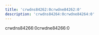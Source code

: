 ```yaml
---
title: 'crwdns84262:0crwdne84262:0'
description: 'crwdns84264:0crwdne84264:0'
---
```


crwdns84266:0crwdne84266:0
